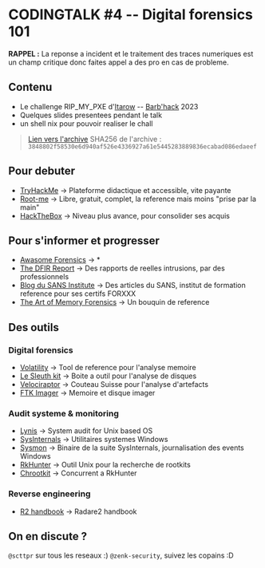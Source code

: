 # CODINGTALK #4 -- Digital forensics 101

__RAPPEL :__ La reponse a incident et le traitement des traces numeriques est un champ critique donc faites appel a des pro en cas de probleme.

## Contenu
- Le challenge RIP_MY_PXE d'[Itarow](https://twitter.com/0xItarow) -- [Barb'hack](https://www.barbhack.fr/2023/en/) 2023
- Quelques slides presentees pendant le talk
- un shell nix pour pouvoir realiser le chall
> [Lien vers l'archive](https://drive.proton.me/urls/X1NTG0FXC4#WDbL73RG0Wpx)
SHA256 de l'archive : `3848802f58530e6d940af526e4336927a61e5445283889836ecabad086edaeef` 

## Pour debuter
- [TryHackMe](https://tryhackme.com/) -> Plateforme didactique et accessible, vite payante
- [Root-me](https://www.root-me.org/) -> Libre, gratuit, complet, la reference mais moins "prise par la main"
- [HackTheBox](https://www.hackthebox.com/) -> Niveau plus avance, pour consolider ses acquis

## Pour s'informer et progresser
- [Awasome Forensics](https://github.com/Cugu/awesome-forensics) -> *
- [The DFIR Report](https://thedfirreport.com/) -> Des rapports de reelles intrusions, par des professionnels
- [Blog du SANS Institute](https://www.sans.org/blog/?focus-area=digital-forensics) -> Des articles du SANS, institut de formation reference pour ses certifs FORXXX
- [The Art of Memory Forensics](https://annas-archive.org/search?q=The+art+of+Memory+Forensics) -> Un bouquin de reference

## Des outils
### Digital forensics
- [Volatility](https://www.volatilityfoundation.org/) -> Tool de reference pour l'analyse memoire
- [Le Sleuth kit](https://www.sleuthkit.org/) -> Boite a outil pour l'analyse de disques
- [Velociraptor](https://docs.velociraptor.app/) -> Couteau Suisse pour l'analyse d'artefacts
- [FTK Imager](https://www.exterro.com/ftk-imager) -> Memoire et disque imager

### Audit systeme & monitoring
- [Lynis](https://cisofy.com/lynis/) -> System audit for Unix based OS
- [SysInternals](https://learn.microsoft.com/fr-fr/sysinternals/) -> Utilitaires systemes Windows
- [Sysmon](https://learn.microsoft.com/fr-fr/sysinternals/downloads/sysmon) -> Binaire de la suite SysInternals, journalisation des events Windows
- [RkHunter](https://rkhunter.sourceforge.net/) -> Outil Unix pour la recherche de rootkits
- [Chrootkit](https://www.chkrootkit.org/) -> Concurrent a RkHunter

### Reverse engineering
- [R2 handbook](https://book.rada.re/) -> Radare2 handbook

## On en discute ?
`@scttpr` sur tous les reseaux :)
`@zenk-security`, suivez les copains :D
